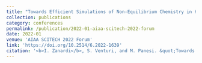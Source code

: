 ```yaml
---
title: "Towards Efficient Simulations of Non‑Equilibrium Chemistry in Hypersonic Flows: A Physics‑Informed Neural Network Framework"
collection: publications
category: conferences
permalink: /publication/2022-01-aiaa-scitech-2022-forum
date: 2022-01
venue: 'AIAA SCITECH 2022 Forum'
link: 'https://doi.org/10.2514/6.2022-1639'
citation: '<b>I. Zanardi</b>, S. Venturi, and M. Panesi. &quot;Towards Efficient Simulations of Non‑Equilibrium Chemistry in Hypersonic Flows: A Physics‑Informed Neural Network Framework&quot;. In: <i>AIAA SCITECH 2022 Forum</i>. American Institute of Aeronautics and Astronautics, Jan. 2022. DOI: 10.2514/6.2022-1639.'
---
```

